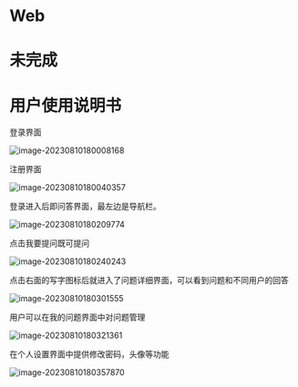 # Web
# 未完成

# 用户使用说明书

登录界面

![image-20230810180008168](https://scott-gc.oss-cn-hangzhou.aliyuncs.com/img/202308101800249.png)

注册界面

![image-20230810180040357](https://scott-gc.oss-cn-hangzhou.aliyuncs.com/img/202308101800052.png)

登录进入后即问答界面，最左边是导航栏。

![image-20230810180209774](https://scott-gc.oss-cn-hangzhou.aliyuncs.com/img/202308101802879.png)

点击我要提问既可提问

![image-20230810180240243](https://scott-gc.oss-cn-hangzhou.aliyuncs.com/img/202308101802355.png)

点击右面的写字图标后就进入了问题详细界面，可以看到问题和不同用户的回答

![image-20230810180301555](https://scott-gc.oss-cn-hangzhou.aliyuncs.com/img/202308101803654.png)

用户可以在我的问题界面中对问题管理

![image-20230810180321361](https://scott-gc.oss-cn-hangzhou.aliyuncs.com/img/202308101803487.png)

在个人设置界面中提供修改密码，头像等功能

![image-20230810180357870](https://scott-gc.oss-cn-hangzhou.aliyuncs.com/img/202308101803989.png)

